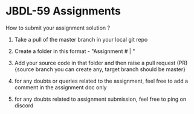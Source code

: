 # JBDL-59 Assignments

How to submit your assignment solution ?

1. Take a pull of the master branch in your local git repo
2. Create a folder in this format - "Assignment #<assignment-number> | <your-name>"
3. Add your source code in that folder and then raise a pull request (PR) {source branch you can create any, target branch should be master}

4. for any doubts or queries related to the assignment, feel free to add a comment in the assignment doc only
5. for any doubts related to assignment submission, feel free to ping on discord
